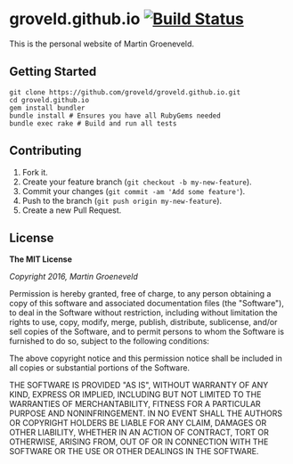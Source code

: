 # groveld.github.io [![Build Status](https://travis-ci.org/groveld/groveld.github.io.svg?branch=develop)](https://travis-ci.org/groveld/groveld.github.io)

This is the personal website of Martin Groeneveld.

## Getting Started

```shell
git clone https://github.com/groveld/groveld.github.io.git
cd groveld.github.io
gem install bundler
bundle install # Ensures you have all RubyGems needed
bundle exec rake # Build and run all tests
```

## Contributing

1. Fork it.
2. Create your feature branch (`git checkout -b my-new-feature`).
3. Commit your changes (`git commit -am 'Add some feature'`).
4. Push to the branch (`git push origin my-new-feature`).
5. Create a new Pull Request.

## License

**The MIT License**

*Copyright 2016, Martin Groeneveld*

Permission is hereby granted, free of charge, to any person obtaining a copy
of this software and associated documentation files (the "Software"), to deal
in the Software without restriction, including without limitation the rights
to use, copy, modify, merge, publish, distribute, sublicense, and/or sell
copies of the Software, and to permit persons to whom the Software is
furnished to do so, subject to the following conditions:

The above copyright notice and this permission notice shall be included in
all copies or substantial portions of the Software.

THE SOFTWARE IS PROVIDED "AS IS", WITHOUT WARRANTY OF ANY KIND, EXPRESS OR
IMPLIED, INCLUDING BUT NOT LIMITED TO THE WARRANTIES OF MERCHANTABILITY,
FITNESS FOR A PARTICULAR PURPOSE AND NONINFRINGEMENT. IN NO EVENT SHALL THE
AUTHORS OR COPYRIGHT HOLDERS BE LIABLE FOR ANY CLAIM, DAMAGES OR OTHER
LIABILITY, WHETHER IN AN ACTION OF CONTRACT, TORT OR OTHERWISE, ARISING FROM,
OUT OF OR IN CONNECTION WITH THE SOFTWARE OR THE USE OR OTHER DEALINGS IN
THE SOFTWARE.
